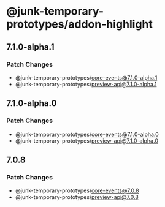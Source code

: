 # @junk-temporary-prototypes/addon-highlight

## 7.1.0-alpha.1

### Patch Changes

- @junk-temporary-prototypes/core-events@7.1.0-alpha.1
- @junk-temporary-prototypes/preview-api@7.1.0-alpha.1

## 7.1.0-alpha.0

### Patch Changes

- @junk-temporary-prototypes/core-events@7.1.0-alpha.0
- @junk-temporary-prototypes/preview-api@7.1.0-alpha.0

## 7.0.8

### Patch Changes

- @junk-temporary-prototypes/core-events@7.0.8
- @junk-temporary-prototypes/preview-api@7.0.8
